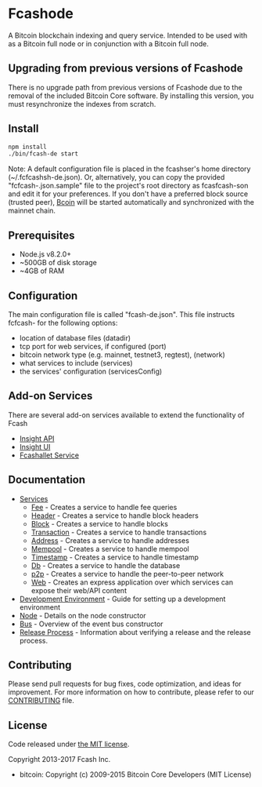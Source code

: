 Fcashode
============

A Bitcoin blockchain indexing and query service. Intended to be used with as a Bitcoin full node or in conjunction with a Bitcoin full node.

## Upgrading from previous versions of Fcashode

There is no upgrade path from previous versions of Fcashode due to the removal of the included Bitcoin Core software. By installing this version, you must resynchronize the indexes from scratch.

## Install

```bash
npm install
./bin/fcash-de start
```

Note: A default configuration file is placed in the fcashser's home directory (~/.fcfcashsh-de.json). Or, alternatively, you can copy the provided "fcfcash-.json.sample" file to the project's root directory as fcasfcash-son and edit it for your preferences. If you don't have a preferred block source (trusted peer), [Bcoin](https://github.com/bcoin-org/bcoin) will be started automatically and synchronized with the mainnet chain.

## Prerequisites

- Node.js v8.2.0+
- ~500GB of disk storage
- ~4GB of RAM

## Configuration

The main configuration file is called "fcash-de.json". This file instructs fcfcash- for the following options:

- location of database files (datadir)
- tcp port for web services, if configured (port)
- bitcoin network type (e.g. mainnet, testnet3, regtest), (network)
- what services to include (services)
- the services' configuration (servicesConfig)

## Add-on Services

There are several add-on services available to extend the functionality of Fcash

- [Insight API](https://github.com/fcash-walletwallet/fcash-insightnsight-api)
- [Insight UI](https://github.com/fcash-walletwallet/fcash-insight-ui)
- [Fcashallet Service](https://github.com/fcash-walletwallet/fcash-llet-service)

## Documentation

- [Services](docs/services.md)
  - [Fee](docs/services/fee.md) - Creates a service to handle fee queries
  - [Header](docs/services/header.md) - Creates a service to handle block headers
  - [Block](docs/services/block.md) - Creates a service to handle blocks
  - [Transaction](docs/services/transaction.md) - Creates a service to handle transactions
  - [Address](docs/services/address.md) - Creates a service to handle addresses
  - [Mempool](docs/services/mempool.md) - Creates a service to handle mempool
  - [Timestamp](docs/services/timestamp.md) - Creates a service to handle timestamp
  - [Db](docs/services/db.md) - Creates a service to handle the database
  - [p2p](docs/services/p2p.md) - Creates a service to handle the peer-to-peer network
  - [Web](docs/services/web.md) - Creates an express application over which services can expose their web/API content
- [Development Environment](docs/development.md) - Guide for setting up a development environment
- [Node](docs/node.md) - Details on the node constructor
- [Bus](docs/bus.md) - Overview of the event bus constructor
- [Release Process](docs/release.md) - Information about verifying a release and the release process.

## Contributing

Please send pull requests for bug fixes, code optimization, and ideas for improvement. For more information on how to contribute, please refer to our [CONTRIBUTING](https://github.com/fcash-walletwallet/fcashlob/master/CONTRIBUTING.md) file.

## License

Code released under [the MIT license](https://github.com/fcash-walletwallet/fcash-de/blob/master/LICENSE).

Copyright 2013-2017 Fcash Inc.

- bitcoin: Copyright (c) 2009-2015 Bitcoin Core Developers (MIT License)
